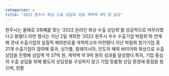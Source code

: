 ```yaml
---
categories: a
title: "2022 원주시 화상 수출 상담회 성료 계약액 9억 원 달성"
---
```

원주시는 올해로 3회째를 맞는 ‘2022 온라인 화상 수출 상담회’를 성공적으로 마무리했다고 밝혔다.이번 행사는 지난 2일 개최한 ‘2022 원주시 우수 수출기업 박람회’와 연계해 관내 수출기업의 실질적 해외판로를 개척하고자 마련됐다.지난 박람회 참가기업 중 21개 수출기업이 참여해 중국, 싱가폴, 말레이시아, 인도의 해외 바이어와 화상으로 수출 상담을 진행해 상담액 약 37억 원, 계약액 약 9억 원의 성과를 달성했다.특히, 기업 중심의 수출 상담을 위해 별도의 상담장을 구성하지 않고 기업 맞춤형 상담 환경에 중점을 뒀으며, 원활